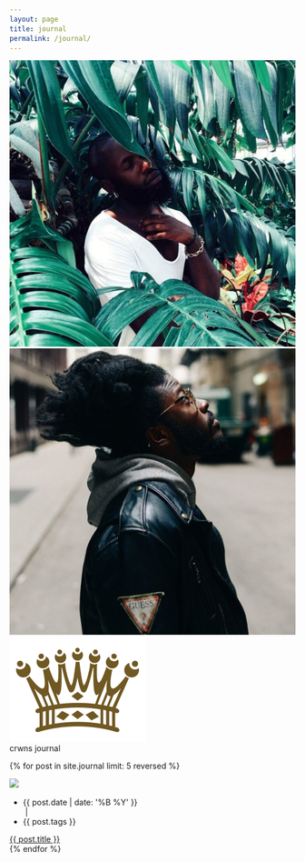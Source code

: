 ```yaml
---
layout: page
title: journal
permalink: /journal/
---
```


<!-- Slider / Image -->
<div id="slideshow">
	<div class="marginauto">
	  <img src="/assets/images/flowerguy.jpg">
	</div>
	<div class="marginauto">
	  <img src="/assets/images/jessie.jpg">
	</div>
</div>
<!-- End of Slider -->
<div class="separator"></div>
<div class="title-container">
	<div class="title-icon"><img src="/assets/images/crown-logo.svg" /></div>
	<div class="title">crwns journal</div>
	<div class="spacer3x"></div>
</div>

{% for post in site.journal limit: 5 reversed %}
<article class="journal-container">
	<div class="journal-wrapper">
		<img src="{{ post.img-path }}" />
	</div>
	<ul class="journal-wrapper_list">
		<li>{{ post.date | date: '%B %Y' }}</li>&nbsp;|&nbsp;
		<li>{{ post.tags }}</li>
	</ul>
	<div class="journal-title"><a href="{{ post.url }}">{{ post.title }}</a></div>
	
</article>
{% endfor %}